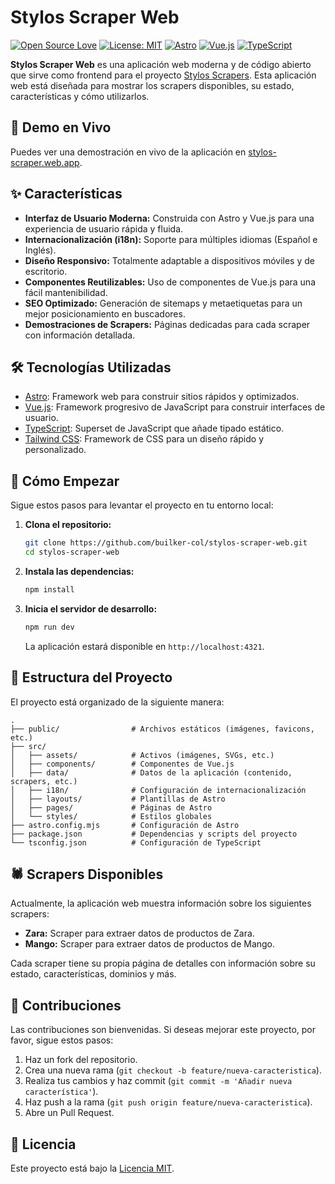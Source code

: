 # Stylos Scraper Web

[![Open Source Love](https://badges.frapsoft.com/os/v1/open-source.svg?v=103)](https://github.com/builker-col/stylos-scrapers)
[![License: MIT](https://img.shields.io/badge/License-MIT-yellow.svg)](https://opensource.org/licenses/MIT)
[![Astro](https://img.shields.io/badge/Astro-3.0-blueviolet)](https://astro.build/)
[![Vue.js](https://img.shields.io/badge/Vue.js-3-4FC08D)](https://vuejs.org/)
[![TypeScript](https://img.shields.io/badge/TypeScript-5.2-3178C6)](https://www.typescriptlang.org/)

**Stylos Scraper Web** es una aplicación web moderna y de código abierto que sirve como frontend para el proyecto [Stylos Scrapers](https://github.com/builker-col/stylos-scrapers). Esta aplicación web está diseñada para mostrar los scrapers disponibles, su estado, características y cómo utilizarlos.

## 🚀 Demo en Vivo

Puedes ver una demostración en vivo de la aplicación en [stylos-scraper.web.app](https://stylos-scraper.web.app/).

## ✨ Características

- **Interfaz de Usuario Moderna:** Construida con Astro y Vue.js para una experiencia de usuario rápida y fluida.
- **Internacionalización (i18n):** Soporte para múltiples idiomas (Español e Inglés).
- **Diseño Responsivo:** Totalmente adaptable a dispositivos móviles y de escritorio.
- **Componentes Reutilizables:** Uso de componentes de Vue.js para una fácil mantenibilidad.
- **SEO Optimizado:** Generación de sitemaps y metaetiquetas para un mejor posicionamiento en buscadores.
- **Demostraciones de Scrapers:** Páginas dedicadas para cada scraper con información detallada.

## 🛠️ Tecnologías Utilizadas

- [Astro](https://astro.build/): Framework web para construir sitios rápidos y optimizados.
- [Vue.js](https://vuejs.org/): Framework progresivo de JavaScript para construir interfaces de usuario.
- [TypeScript](https://www.typescriptlang.org/): Superset de JavaScript que añade tipado estático.
- [Tailwind CSS](https://tailwindcss.com/): Framework de CSS para un diseño rápido y personalizado.

## 🏁 Cómo Empezar

Sigue estos pasos para levantar el proyecto en tu entorno local:

1.  **Clona el repositorio:**

    ```bash
    git clone https://github.com/builker-col/stylos-scraper-web.git
    cd stylos-scraper-web
    ```

2.  **Instala las dependencias:**

    ```bash
    npm install
    ```

3.  **Inicia el servidor de desarrollo:**

    ```bash
    npm run dev
    ```

    La aplicación estará disponible en `http://localhost:4321`.

## 📁 Estructura del Proyecto

El proyecto está organizado de la siguiente manera:

```
.
├── public/                # Archivos estáticos (imágenes, favicons, etc.)
├── src/
│   ├── assets/            # Activos (imágenes, SVGs, etc.)
│   ├── components/        # Componentes de Vue.js
│   ├── data/              # Datos de la aplicación (contenido, scrapers, etc.)
│   ├── i18n/              # Configuración de internacionalización
│   ├── layouts/           # Plantillas de Astro
│   ├── pages/             # Páginas de Astro
│   └── styles/            # Estilos globales
├── astro.config.mjs       # Configuración de Astro
├── package.json           # Dependencias y scripts del proyecto
└── tsconfig.json          # Configuración de TypeScript
```

## 🕷️ Scrapers Disponibles

Actualmente, la aplicación web muestra información sobre los siguientes scrapers:

- **Zara:** Scraper para extraer datos de productos de Zara.
- **Mango:** Scraper para extraer datos de productos de Mango.

Cada scraper tiene su propia página de detalles con información sobre su estado, características, dominios y más.

## 🤝 Contribuciones

Las contribuciones son bienvenidas. Si deseas mejorar este proyecto, por favor, sigue estos pasos:

1.  Haz un fork del repositorio.
2.  Crea una nueva rama (`git checkout -b feature/nueva-caracteristica`).
3.  Realiza tus cambios y haz commit (`git commit -m 'Añadir nueva característica'`).
4.  Haz push a la rama (`git push origin feature/nueva-caracteristica`).
5.  Abre un Pull Request.

## 📄 Licencia

Este proyecto está bajo la [Licencia MIT](https://opensource.org/licenses/MIT).